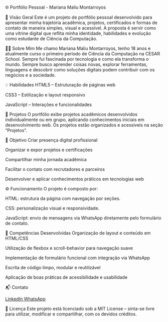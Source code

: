 🌐 Portfólio Pessoal - Mariana Maliu Montarroyos

📌 Visão Geral
Este é um projeto de portfólio pessoal desenvolvido para apresentar minha trajetória acadêmica, projetos, certificados e formas de contato de maneira simples, visual e acessível. A proposta é servir como uma vitrine digital que reflita minha identidade, habilidades e evolução como estudante de Ciência da Computação.

👩‍💻 Sobre Mim
Me chamo Mariana Maliu Montarroyos, tenho 18 anos e atualmente curso o primeiro período de Ciência da Computação na CESAR School. Sempre fui fascinada por tecnologia e como ela transforma o mundo. Sempre busco aprender coisas novas, explorar ferramentas, linguagens e descobrir como soluções digitais podem contribuir com os negócios e a sociedade.


💡 Habilidades
HTML5 – Estruturação de páginas web

CSS3 – Estilização e layout responsivo

JavaScript – Interações e funcionalidades


📁 Projetos
O portfólio exibe projetos acadêmicos desenvolvidos individualmente ou em grupo, aplicando conhecimentos iniciais em desenvolvimento web. Os projetos estão organizados e acessíveis na seção “Projetos”.


🎯 Objetivo
Criar presença digital profissional

Organizar e expor projetos e certificações

Compartilhar minha jornada acadêmica

Facilitar o contato com recrutadores e parceiros

Desenvolver e aplicar conhecimentos práticos em tecnologias web


⚙️ Funcionamento
O projeto é composto por:

HTML: estrutura da página com navegação por seções.

CSS: personalização visual e responsividade.

JavaScript: envio de mensagens via WhatsApp diretamente pelo formulário de contato.



🧠 Competências Desenvolvidas
Organização de layout e conteúdo em HTML/CSS

Utilização de flexbox e scroll-behavior para navegação suave

Implementação de formulário funcional com integração via WhatsApp

Escrita de código limpo, modular e reutilizável

Aplicação de boas práticas de acessibilidade e usabilidade


📬 Contato
<div class="contato-links">
    <a href="https://www.linkedin.com/in/mariana-maliu-6572a035a/" target="_blank" rel="noopener noreferrer">
        LinkedIn
    </a>
    <a href="https://wa.me/5581992813000" target="_blank" rel="noopener noreferrer">
        WhatsApp
    </a>
</div>


📄 Licença
Este projeto está licenciado sob a MIT License – sinta-se livre para utilizar, modificar e compartilhar, com os devidos créditos.

